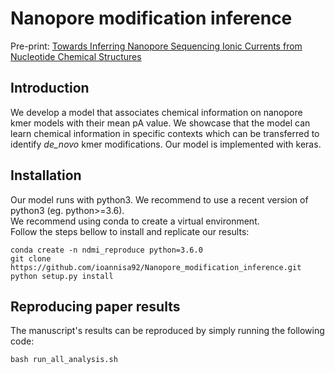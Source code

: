 # Nanopore modification inference
Pre-print: [Towards Inferring Nanopore Sequencing Ionic Currents from Nucleotide Chemical Structures](https://www.biorxiv.org/content/10.1101/2020.11.30.404947v1.abstract)


## Introduction
We develop a model that associates chemical information on nanopore kmer models with their mean pA value. We showcase that the model can 
learn chemical information in specific contexts which can be transferred to identify _de_novo_ kmer modifications. Our model is implemented with keras.

## Installation
Our model runs with python3. We recommend to use a recent version of python3 (eg. python>=3.6). \
We recommend using conda to create a virtual environment. \
Follow the steps bellow to install and replicate our results:

```
conda create -n ndmi_reproduce python=3.6.0
git clone https://github.com/ioannisa92/Nanopore_modification_inference.git
python setup.py install
```

## Reproducing paper results
The manuscript's results can be reproduced by simply running the following code:
```
bash run_all_analysis.sh
```
